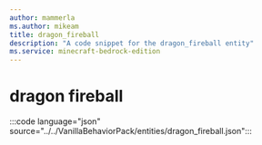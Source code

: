 ```yaml
---
author: mammerla
ms.author: mikeam
title: dragon_fireball
description: "A code snippet for the dragon_fireball entity"
ms.service: minecraft-bedrock-edition
---
```


# dragon fireball

:::code language="json" source="../../VanillaBehaviorPack/entities/dragon_fireball.json":::
